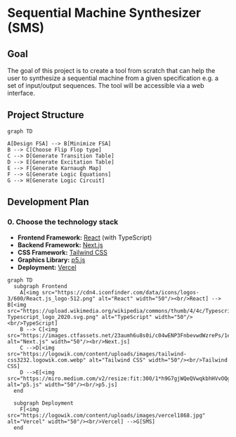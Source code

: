 # Sequential Machine Synthesizer (SMS)

## Goal

The goal of this project is to create a tool from scratch that can help the user to synthesize a sequential machine from a given specification e.g. a set of input/output sequences. The tool will be accessible via a web interface.

## Project Structure

```mermaid
graph TD

A[Design FSA] --> B[Minimize FSA]
B --> C[Choose Flip Flop type]
C --> D[Generate Transition Table]
D --> E[Generate Excitation Table]
E --> F[Generate Karnaugh Map]
F --> G[Generate Logic Equations]
G --> H[Generate Logic Circuit]
```

## Development Plan

### 0. Choose the technology stack

- **Frontend Framework:** [React](https://reactjs.org/) (with TypeScript)
- **Backend Framework:** [Next.js](https://nextjs.org/)
- **CSS Framework:** [Tailwind CSS](https://tailwindcss.com/)
- **Graphics Library:** [p5.js](https://p5js.org/)
- **Deployment:** [Vercel](https://vercel.com/)

```mermaid
graph TD
  subgraph Frontend
    A[<img src="https://cdn4.iconfinder.com/data/icons/logos-3/600/React.js_logo-512.png" alt="React" width="50"/><br/>React] --> B[<img src="https://upload.wikimedia.org/wikipedia/commons/thumb/4/4c/Typescript_logo_2020.svg/2048px-Typescript_logo_2020.svg.png" alt="TypeScript" width="50"/><br/>TypeScript]
    B --> C[<img src="https://images.ctfassets.net/23aumh6u8s0i/c04wENP3FnbevwdWzrePs/1e2739fa6d0aa5192cf89599e009da4e/nextjs" alt="Next.js" width="50"/><br/>Next.js]
    C -->D[<img src="https://logowik.com/content/uploads/images/tailwind-css3232.logowik.com.webp" alt="Tailwind CSS" width="50"/><br/>Tailwind CSS]
    D -->E[<img src="https://miro.medium.com/v2/resize:fit:300/1*h9G7gjWQeQVwqkbhHVvOQg.png" alt="p5.js" width="50"/><br/>p5.js]
  end

  subgraph Deployment
    F[<img src="https://logowik.com/content/uploads/images/vercel1868.jpg" alt="Vercel" width="50"/><br/>Vercel] -->G[SMS]
  end

```
